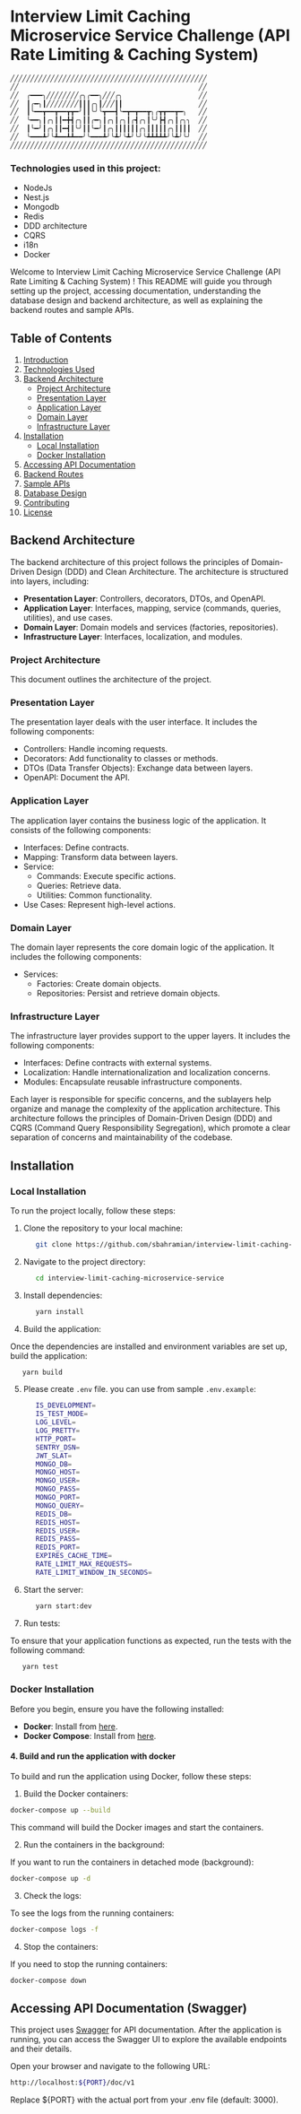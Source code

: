 # Interview Limit Caching Microservice Service Challenge (API Rate Limiting & Caching System) 

```bash
╱╱╱╱╱╱╱╱╱╱╱╱╱╱╱╱╱╱╱╱╱╱╱╱╱╱╱╱╱╱╱╱╱╱╱╱╱╱╱╱╱╱╱╱╱╱╱╱╱
╱╱                                             ╱╱
╱╱  ╭━━━╮╱╱╱╱╱╱╱╱╭╮╭━━╮╱╱╱╭╮                   ╱╱
╱╱  ┃╭━╮┃╱╱╱╱╱╱╱╱┃┃┃╭╮┃╱╱╱┃┃                   ╱╱
╱╱  ┃╰━━┳━━┳━━┳┳━╯┃┃╰╯╰┳━━┫╰━┳━┳━━┳╮╭┳┳━━┳━╮   ╱╱
╱╱  ╰━━╮┃╭╮┃┃━╋┫╭╮┃┃╭━╮┃╭╮┃╭╮┃╭┫╭╮┃╰╯┣┫╭╮┃╭╮╮  ╱╱
╱╱  ┃╰━╯┃╭╮┃┃━┫┃╰╯┃┃╰━╯┃╭╮┃┃┃┃┃┃╭╮┃┃┃┃┃╭╮┃┃┃┃  ╱╱
╱╱  ╰━━━┻╯╰┻━━┻┻━━╯╰━━━┻╯╰┻╯╰┻╯╰╯╰┻┻┻┻┻╯╰┻╯╰╯  ╱╱
╱╱╱╱╱╱╱╱╱╱╱╱╱╱╱╱╱╱╱╱╱╱╱╱╱╱╱╱╱╱╱╱╱╱╱╱╱╱╱╱╱╱╱╱╱╱╱╱╱
```

### Technologies used in this project:
   * NodeJs
   * Nest.js
   * Mongodb
   * Redis
   * DDD architecture
   * CQRS
   * i18n
   * Docker

Welcome to Interview Limit Caching Microservice Service Challenge (API Rate Limiting & Caching System) ! This README will guide you through setting up the project, accessing documentation, understanding the database design and backend architecture, as well as explaining the backend routes and sample APIs.

## Table of Contents

1. [Introduction](#introduction)
2. [Technologies Used](#technologies-used)
3. [Backend Architecture](#backend-architecture)
   - [Project Architecture](#project-architecture)
   - [Presentation Layer](#presentation-layer)
   - [Application Layer](#application-layer)
   - [Domain Layer](#domain-layer)
   - [Infrastructure Layer](#infrastructure-layer)
4. [Installation](#installation)
   - [Local Installation](#local-installation)
   - [Docker Installation](#docker-installation)
5. [Accessing API Documentation](#accessing-api-documentation)
6. [Backend Routes](#backend-routes)
7. [Sample APIs](#sample-apis)
8. [Database Design](#database-design)
9. [Contributing](#contributing)
10. [License](#license)


## Backend Architecture

The backend architecture of this project follows the principles of Domain-Driven Design (DDD) and Clean Architecture. The architecture is structured into layers, including:

- **Presentation Layer**: Controllers, decorators, DTOs, and OpenAPI.
- **Application Layer**: Interfaces, mapping, service (commands, queries, utilities), and use cases.
- **Domain Layer**: Domain models and services (factories, repositories).
- **Infrastructure Layer**: Interfaces, localization, and modules.

### Project Architecture

This document outlines the architecture of the project.

### Presentation Layer

The presentation layer deals with the user interface. It includes the following components:

- Controllers: Handle incoming requests.
- Decorators: Add functionality to classes or methods.
- DTOs (Data Transfer Objects): Exchange data between layers.
- OpenAPI: Document the API.

### Application Layer

The application layer contains the business logic of the application. It consists of the following components:

- Interfaces: Define contracts.
- Mapping: Transform data between layers.
- Service:
  - Commands: Execute specific actions.
  - Queries: Retrieve data.
  - Utilities: Common functionality.
- Use Cases: Represent high-level actions.

### Domain Layer

The domain layer represents the core domain logic of the application. It includes the following components:

- Services:
  - Factories: Create domain objects.
  - Repositories: Persist and retrieve domain objects.

### Infrastructure Layer

The infrastructure layer provides support to the upper layers. It includes the following components:

- Interfaces: Define contracts with external systems.
- Localization: Handle internationalization and localization concerns.
- Modules: Encapsulate reusable infrastructure components.

Each layer is responsible for specific concerns, and the sublayers help organize and manage the complexity of the application architecture. This architecture follows the principles of Domain-Driven Design (DDD) and CQRS (Command Query Responsibility Segregation), which promote a clear separation of concerns and maintainability of the codebase.

## Installation

### Local Installation

To run the project locally, follow these steps:

1. Clone the repository to your local machine:

   ```bash
      git clone https://github.com/sbahramian/interview-limit-caching-microservice-service.git
   ```

2. Navigate to the project directory:

   ```bash
      cd interview-limit-caching-microservice-service
   ```

3. Install dependencies:

   ```bash
      yarn install
   ```
 
4. Build the application:

Once the dependencies are installed and environment variables are set up, build the application:

   ```bash
      yarn build
   ```

5. Please create `.env` file. you can use from sample `.env.example`:

   ```bash
      IS_DEVELOPMENT=
      IS_TEST_MODE=
      LOG_LEVEL=
      LOG_PRETTY=
      HTTP_PORT=
      SENTRY_DSN=
      JWT_SLAT=
      MONGO_DB=
      MONGO_HOST=
      MONGO_USER=
      MONGO_PASS=
      MONGO_PORT=
      MONGO_QUERY=
      REDIS_DB=
      REDIS_HOST=
      REDIS_USER=
      REDIS_PASS=
      REDIS_PORT=
      EXPIRES_CACHE_TIME=
      RATE_LIMIT_MAX_REQUESTS=
      RATE_LIMIT_WINDOW_IN_SECONDS=
   ```

6. Start the server:

   ```bash
      yarn start:dev
   ```

7. Run tests:

To ensure that your application functions as expected, run the tests with the following command:

   ```bash
      yarn test
   ```

### Docker Installation

Before you begin, ensure you have the following installed:

- **Docker**: Install from [here](https://docs.docker.com/get-docker/).
- **Docker Compose**: Install from [here](https://docs.docker.com/compose/install/).

#### 4. Build and run the application with docker

To build and run the application using Docker, follow these steps:


1. Build the Docker containers:

```bash
docker-compose up --build
```

This command will build the Docker images and start the containers.

2. Run the containers in the background:

If you want to run the containers in detached mode (background):

```bash
docker-compose up -d
```

3. Check the logs:

To see the logs from the running containers:

```bash
docker-compose logs -f
```

4. Stop the containers:

If you need to stop the running containers:

```bash
docker-compose down
```

## Accessing API Documentation (Swagger)

This project uses [Swagger](https://swagger.io/) for API documentation. After the application is running, you can access the Swagger UI to explore the available endpoints and their details.

Open your browser and navigate to the following URL:

```bash
http://localhost:${PORT}/doc/v1
```

Replace ${PORT} with the actual port from your .env file (default: 3000).